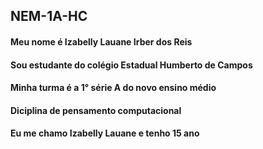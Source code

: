 ## NEM-1A-HC
#### Meu nome é Izabelly Lauane Irber dos Reis
#### Sou estudante do colégio Estadual Humberto de Campos
#### Minha turma é a 1° série A do novo ensino médio
#### Diciplina de pensamento computacional 
#### Eu me chamo Izabelly Lauane e tenho 15 ano
